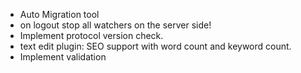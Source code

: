 - Auto Migration tool
- on logout stop all watchers on the server side!
- Implement protocol version check.
- text edit plugin: SEO support with word count and keyword count.
- Implement validation
